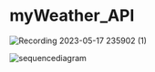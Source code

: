 # myWeather_API


![Recording 2023-05-17 235902 (1)](https://github.com/Federico1196/myWeather_API/assets/65458679/32e57717-3435-43b6-a97e-1f3e33b4f7cc)


![sequencediagram](https://github.com/Federico1196/myWeather_API/assets/65458679/5a1baee5-4c6a-4e86-90ea-98707255dfce)





